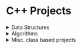 # C++ Projects

<details>
   <summary> Data Structures </summary>

1.  [Linked list class](DataStructures/LinkedList/include/list.hpp)
2.  [Stack implemented using node pointer](DataStructures/Stack/include/Stack.hpp)
3.  [Queue implemented using node pointers](DataStructures/Queue/include/Queue.hpp)
4.  [Binary search tree](DataStructures/BinarySearchTree/include/BST.hpp)
5.  [(max) Binary Heap](DataStructures/BinaryHeaps/include/BinaryHeap.hpp)
6.  [Undirected Graph](DataStructures/Graph/include/Graph.hpp)
7.  [Priority Queue](DataStructures/PriorityQueue/include/PriorityQueue.hpp)
8.  [Trie](DataStructures/Trie/include/Trie.hpp)

</details>

<details>
    <summary> Algorithms </summary>

1.  [Searching Algorithms](Algorithms/Searching)
2.  [Sorting Algorithms](Algorithms/Sorting)

</details>

<details>
   <summary> Misc. class based projects </summary>

1.  [myString class](Misc/String/include/mystring.hpp)
2.  [Class modelling complex numbers](Misc/ComplexNumbers/include/cmpx.hpp)
3.  [Class modelling vectors (euclidean)](Misc/Vector/include/vector.hpp)

</details>
